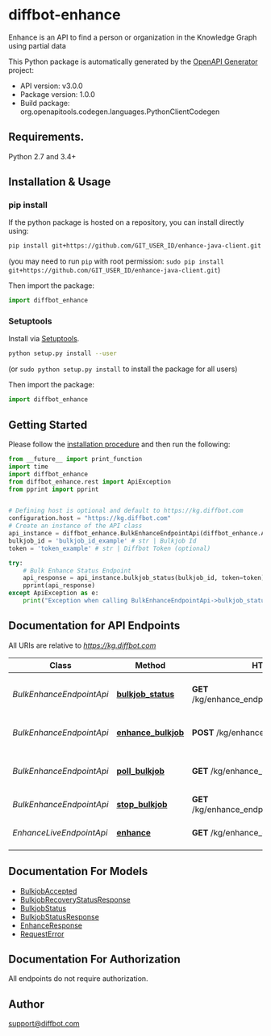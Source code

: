 # diffbot-enhance
Enhance is an API to find a person or organization in the Knowledge Graph using partial data

This Python package is automatically generated by the [OpenAPI Generator](https://openapi-generator.tech) project:

- API version: v3.0.0
- Package version: 1.0.0
- Build package: org.openapitools.codegen.languages.PythonClientCodegen

## Requirements.

Python 2.7 and 3.4+

## Installation & Usage
### pip install

If the python package is hosted on a repository, you can install directly using:

```sh
pip install git+https://github.com/GIT_USER_ID/enhance-java-client.git
```
(you may need to run `pip` with root permission: `sudo pip install git+https://github.com/GIT_USER_ID/enhance-java-client.git`)

Then import the package:
```python
import diffbot_enhance 
```

### Setuptools

Install via [Setuptools](http://pypi.python.org/pypi/setuptools).

```sh
python setup.py install --user
```
(or `sudo python setup.py install` to install the package for all users)

Then import the package:
```python
import diffbot_enhance
```

## Getting Started

Please follow the [installation procedure](#installation--usage) and then run the following:

```python
from __future__ import print_function
import time
import diffbot_enhance
from diffbot_enhance.rest import ApiException
from pprint import pprint


# Defining host is optional and default to https://kg.diffbot.com
configuration.host = "https://kg.diffbot.com"
# Create an instance of the API class
api_instance = diffbot_enhance.BulkEnhanceEndpointApi(diffbot_enhance.ApiClient(configuration))
bulkjob_id = 'bulkjob_id_example' # str | Bulkjob Id
token = 'token_example' # str | Diffbot Token (optional)

try:
    # Bulk Enhance Status Endpoint
    api_response = api_instance.bulkjob_status(bulkjob_id, token=token)
    pprint(api_response)
except ApiException as e:
    print("Exception when calling BulkEnhanceEndpointApi->bulkjob_status: %s\n" % e)

```

## Documentation for API Endpoints

All URIs are relative to *https://kg.diffbot.com*

Class | Method | HTTP request | Description
------------ | ------------- | ------------- | -------------
*BulkEnhanceEndpointApi* | [**bulkjob_status**](docs/BulkEnhanceEndpointApi.md#bulkjob_status) | **GET** /kg/enhance_endpoint/bulk/{bulkjobId}/status | Bulk Enhance Status Endpoint
*BulkEnhanceEndpointApi* | [**enhance_bulkjob**](docs/BulkEnhanceEndpointApi.md#enhance_bulkjob) | **POST** /kg/enhance_endpoint/bulk | Bulk Enhance Endpoint
*BulkEnhanceEndpointApi* | [**poll_bulkjob**](docs/BulkEnhanceEndpointApi.md#poll_bulkjob) | **GET** /kg/enhance_endpoint/bulk/{bulkjobId} | Bulk Enhance Poll Endpoint
*BulkEnhanceEndpointApi* | [**stop_bulkjob**](docs/BulkEnhanceEndpointApi.md#stop_bulkjob) | **GET** /kg/enhance_endpoint/bulk/{bulkjobId}/stop | Bulkjob stop
*EnhanceLiveEndpointApi* | [**enhance**](docs/EnhanceLiveEndpointApi.md#enhance) | **GET** /kg/enhance_endpoint | Live Enhance Endpoint


## Documentation For Models

 - [BulkjobAccepted](docs/BulkjobAccepted.md)
 - [BulkjobRecoveryStatusResponse](docs/BulkjobRecoveryStatusResponse.md)
 - [BulkjobStatus](docs/BulkjobStatus.md)
 - [BulkjobStatusResponse](docs/BulkjobStatusResponse.md)
 - [EnhanceResponse](docs/EnhanceResponse.md)
 - [RequestError](docs/RequestError.md)


## Documentation For Authorization

 All endpoints do not require authorization.

## Author

support@diffbot.com


